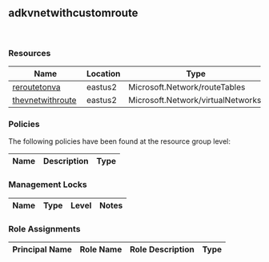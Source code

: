 
## adkvnetwithcustomroute 
 
### Resources


| Name | Location | Type |
| --- | --- | --- |
| [reroutetonva](reroutetonva--747290517.md)  | eastus2  | Microsoft.Network/routeTables  |
| [thevnetwithroute](thevnetwithroute--92621775.md)  | eastus2  | Microsoft.Network/virtualNetworks  |

### Policies
The following policies have been found at the resource group level: 

| Name | Description | Type |
| --- | --- | --- |

### Management Locks


| Name | Type | Level | Notes |
| --- | --- | --- | --- |

### Role Assignments


| Principal Name | Role Name | Role Description | Type |
| --- | --- | --- | --- |
